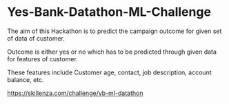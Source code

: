 # Yes-Bank-Datathon-ML-Challenge

The aim of this Hackathon is to predict the campaign outcome for given set of data of customer.

Outcome is either yes or no which has to be predicted through given data for features of customer.

These features include Customer age, contact, job description, account balance, etc.

https://skillenza.com/challenge/yb-ml-datathon

